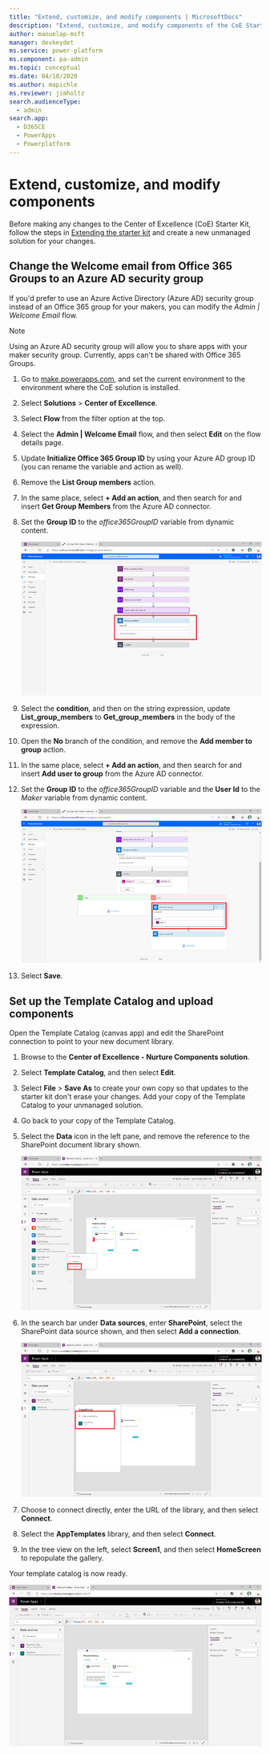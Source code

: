 ```yaml
---
title: "Extend, customize, and modify components | MicrosoftDocs"
description: "Extend, customize, and modify components of the CoE Starter kit"
author: manuelap-msft
manager: devkeydet
ms.service: power-platform
ms.component: pa-admin
ms.topic: conceptual
ms.date: 04/10/2020
ms.author: mapichle
ms.reviewer: jimholtz
search.audienceType: 
  - admin
search.app: 
  - D365CE
  - PowerApps
  - Powerplatform
---
```

# Extend, customize, and modify components

Before making any changes to the Center of Excellence (CoE) Starter Kit, follow the steps in [Extending the starter kit](setup.md#extending-the-starter-kit) and create a new unmanaged solution for your changes.

## Change the Welcome email from Office 365 Groups to an Azure AD security group

If you'd prefer to use an Azure Active Directory (Azure AD) security group instead of an Office 365 group for your makers, you can modify the *Admin \| Welcome Email* flow.  

> [!NOTE]
> Using an Azure AD security group will allow you to share apps with your maker security group. Currently, apps can't be shared with Office 365 Groups.

1. Go to [make.powerapps.com](<https://make.powerapps.com>), and set the current environment to the environment where the CoE solution is installed.

1. Select **Solutions** > **Center of Excellence**.

1. Select **Flow** from the filter option at the top.

1. Select the **Admin \| Welcome Email** flow, and then select **Edit** on the flow details page.

1. Update **Initialize Office 365 Group ID** by using your Azure AD group ID (you can rename the variable and action as well).

1. Remove the **List Group members** action.

1. In the same place, select **+ Add an action**, and then search for and insert **Get Group Members** from the Azure AD connector.

1. Set the **Group ID** to the _office365GroupID_ variable from dynamic content.

    ![Get group members](media/coe74.png "Get group members")

1. Select the **condition**, and then on the string expression, update **List_group_members** to **Get_group_members** in the body of the expression.<!--The expression should look like the highlighted area below. NOTE FROM EDITOR: Edit okay? Commenting this out because the graphic was removed.-->

1. Open the **No** branch of the condition, and remove the **Add member to group** action.

1. In the same place, select **+ Add an action**, and then search for and insert **Add user to group** from the Azure AD connector.

1. Set the **Group ID** to the *office365GroupID* variable and the **User Id** to the *Maker* variable from dynamic content.

    ![Add user to group action](media/coe75.png "Add user to group action")

1. Select **Save**.

## Set up the Template Catalog and upload components

Open the Template Catalog (canvas app) and edit the SharePoint connection to point to your new document library.

1. Browse to the **Center of Excellence - Nurture Components solution**.

1. Select **Template Catalog**, and then select **Edit**.

1. Select **File** > **Save As** to create your own copy so that updates to the starter kit don't erase your changes. Add your copy of the Template Catalog to your unmanaged solution.

1. Go back to your copy of the Template Catalog.

1. Select the **Data** icon in the left pane, and remove the reference to the SharePoint document library shown.

    ![Template Catalog setup - modify SharePoint connection](media/coe76.png "Template Catalog setup - modify SharePoint connection")

1. In the search bar under **Data sources**, enter **SharePoint**, select the SharePoint data source shown, and then select **Add a connection**.

    ![Template Catalog setup - add a SharePoint connection](media/coe77.png "Template Catalog setup - add a SharePoint connection")

1. Choose to connect directly, enter the URL of the library, and then select **Connect**.

1. Select the **AppTemplates** library, and then select **Connect**.

1. In the tree view on the left, select **Screen1**, and then select **HomeScreen** to repopulate the gallery.

Your template catalog is now ready.

![Template Catalog](media/coe78.png "Template Catalog")

<!--- Commenting this out until version 3.20041.19 is live so that these msapp files will work in production
### Controls provided in the Template Catalog app

The following three components are included to help you get started with the Template Catalog. You can download them from [GitHub](https://github.com/microsoft/powerapps-tools/raw/master/Administration/CoEStarterKit/Individual%20Components/CoE%20Components.zip).

All three components provide a style property that you can use to set the default look and feel for people who use the components; if you don't modify this property, the components will use the default theme for the app.

**Dual range slider**: This control lets the user get two values from an input range. The values can then be used to filter galleries or define limits within their app.

**Calendar control**: Similar to the dual range slider, this control lets user get a date or a date range. The dates can then be used to filter galleries or define limits within their apps.

**Header with navigation control**: This control allows users to have their header and navigation prebuilt for them. It helps you to streamline the look and feel across your organization.

In the *MenuList* property, the user must specify the screen names to use for navigation.

```
Table(
    {TextShown: "Home Screen", Screen: App.ActiveScreen},
    {TextShown: "Search", Screen: App.ActiveScreen},
    {TextShown: "Contact", Screen: App.ActiveScreen})
```
:::row:::
   :::column span="":::
      ![Header with navigation control component](media/coe79.png "Header with navigation control component")
   :::column-end:::
   :::column span="":::
      ![Dual range slider component](media/coe80.jpg "Dual range slider component")
   :::column-end:::
:::row-end:::
--->
